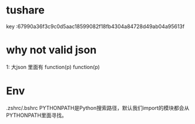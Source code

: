 # tushare
 key :67990a36f3c9c0d5aac18599082f18fb4304a84728d49ab04a95613f

# why not valid json 

1: 大json 里面有  function(p)  function(p)

# Env
.zshrc/.bshrc PYTHONPATH是Python搜索路径，默认我们import的模块都会从PYTHONPATH里面寻找。
